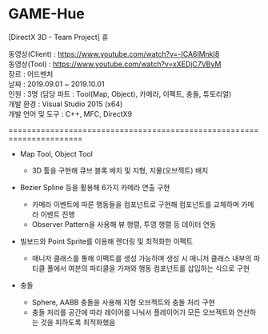 # GAME-Hue
[DirectX 3D - Team Project] 휴

동영상(Client)    : https://www.youtube.com/watch?v=-ICA6lMnkI8
<br/>동영상(Tool)      : https://www.youtube.com/watch?v=xXEDjC7VByM
<br/>장르              : 어드벤처
<br/>날짜              : 2019.09.01 ~ 2019.10.01
<br/>인원              : 3명 (담당 파트 : Tool(Map, Object), 카메라, 이펙트, 충돌, 튜토리얼)
<br/>개발 환경         : Visual Studio 2015 (x64)
<br/>개발 언어 및 도구  : C++, MFC, DirectX9

======================================================================

* Map Tool, Object Tool
  - 3D 툴을 구현해 큐브 블록 배치 및 지형, 지물(오브젝트) 배치

* Bezier Spline 등을 활용해 6가지 카메라 연출 구현
  - 카메라 이벤트에 따른 행동들을 컴포넌트로 구현해 컴포넌트를 교체하며 카메라 이벤트 진행
  - Observer Pattern을 사용해 뷰 행렬, 투영 행렬 등 데이터 연동

* 빌보드와 Point Sprite를 이용해 렌더링 및 최적화한 이펙트
  - 매니저 클래스를 통해 이펙트를 생성 가능하며 생성 시 매니저 클래스 내부의 파티클 풀에서 여분의 파티클을 가져와 행동 컴포넌트를 삽입하는 식으로 구현

* 충돌
  - Sphere, AABB 충돌을 사용해 지형 오브젝트와 충돌 처리 구현
  - 충돌 처리를 공간에 따라 레이어를 나눠서 플레이어가 모든 오브젝트와 연산하는 것을 피하도록 최적화했음
